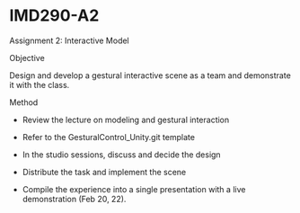 # IMD290-A2
Assignment 2: Interactive Model

Objective

Design and develop a gestural interactive scene as a team and demonstrate it with the class.

 

Method

- Review the lecture on modeling and gestural interaction 

- Refer to the GesturalControl_Unity.git template

- In the studio sessions, discuss and decide the design

- Distribute the task and implement the scene

- Compile the experience into a single presentation with a live demonstration (Feb 20, 22).
